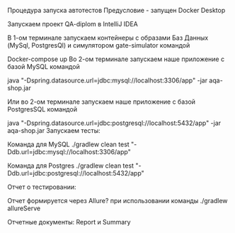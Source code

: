 Процедура запуска автотестов
Предусловие - запущен Docker Desktop

Запускаем проект QA-diplom в IntelliJ IDEA

В 1-ом терминале запускаем контейнеры с образами Баз Данных (MySql, PostgresQl) и симулятором gate-simulator командой

Docker-compose up
Во 2-ом терминале запускаем наше приложение с базой MySQL командой

java "-Dspring.datasource.url=jdbc:mysql://localhost:3306/app" -jar aqa-shop.jar

Или во 2-ом терминале запускаем наше приложение с базой PostgresSQL командой

java "-Dspring.datasource.url=jdbc:postgresql://localhost:5432/app" -jar aqa-shop.jar
Запускаем тесты:

Команда для MySQL ./gradlew clean test "-Ddb.url=jdbc:mysql://localhost:3306/app"

Команда для Postgres ./gradlew clean test "-Ddb.url=jdbc:postgresql://localhost:5432/app"

Отчет о тестировании:

Отчет формируется через Allure? при использовании команды ./gradlew allureServe

Отчетные документы: Report и Summary
